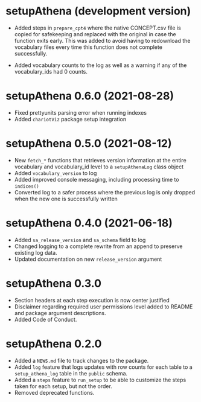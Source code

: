 # setupAthena (development version)  

* Added steps in `prepare_cpt4` where the 
native CONCEPT.csv file is copied for safekeeping 
and replaced with the original in case the function 
exits early. This was added to avoid having to redownload 
the vocabulary files every time this function does not 
complete successfully.  

* Added vocabulary counts to the log as well as a 
warning if any of the vocabulary_ids had 0 counts.  



# setupAthena 0.6.0 (2021-08-28)  

* Fixed prettyunits parsing error when running indexes  
* Added `chariotViz` package setup integration


# setupAthena 0.5.0 (2021-08-12)  

* New `fetch_*` functions that retrieves version information 
at the entire vocabulary and vocabulary_id level to a 
`setupAthenaLog` class object  
* Added `vocabulary_version` to log  
* Added improved console messaging, including processing 
time to `indices()`  
* Converted log to a safer process where the previous log 
is only dropped when the new one is successfully written  


# setupAthena 0.4.0 (2021-06-18)  
 
* Added `sa_release_version` and `sa_schema` field to log  
* Changed logging to a complete rewrite from an append to preserve 
existing log data.  
* Updated documentation on new `release_version` argument  


# setupAthena 0.3.0

* Section headers at each step execution is now center justified  
* Disclaimer regarding required user permissions level added 
to README and package argument descriptions.  
* Added Code of Conduct.


# setupAthena 0.2.0

* Added a `NEWS.md` file to track changes to the package.  
* Added `log` feature that logs updates with row counts for each table to a `setup_athena_log` table in the `public` schema.  
* Added a `steps` feature to `run_setup` to be able to customize the steps taken for each setup, but not the order.  
* Removed deprecated functions.  




